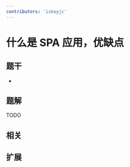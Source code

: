 ```yaml
---
contributors: 'isboyjc'
---
```


# 什么是 SPA 应用，优缺点


## 题干

- 



## 题解

<!-- ::: details 点我查看题解 -->

  TODO

<!-- ::: -->



## 相关



## 扩展
